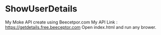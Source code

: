 # ShowUserDetails

My Moke API create using Beecetpor.com
My API Link : https://getdetails.free.beeceptor.com
Open index.html and run any brower.
